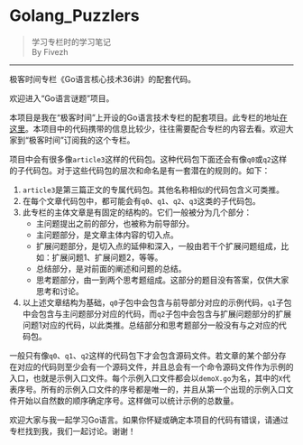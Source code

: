 # Golang_Puzzlers

> 学习专栏时的学习笔记  
> By Fivezh
---------------------------
极客时间专栏《Go语言核心技术36讲》的配套代码。

欢迎进入“Go语言谜题”项目。

本项目是我在“极客时间”上开设的Go语言技术专栏的配套项目。此专栏的地址[在这里](https://time.geekbang.org/column/intro/112?code=ti58hl0Fap2y5S-OE0G-O-2CiCtjLT94OxcNaBDzI6k%3D)。本项目中的代码携带的信息比较少，往往需要配合专栏的内容去看。欢迎大家到“极客时间”订阅我的这个专栏。

项目中会有很多像`article3`这样的代码包。这种代码包下面还会有像`q0`或`q2`这样的子代码包。对于这些代码包的层次和命名是有一套潜在的规则的。如下：

1. `article3`是第三篇正文的专属代码包。其他名称相似的代码包含义可类推。
2. 在每个文章代码包中，都可能会有`q0`、`q1`、`q2`、`q3`这类的子代码包。
3. 此专栏的主体文章是有固定的结构的。它们一般被分为几个部分：
	- 主问题提出之前的部分，也被称为前导部分。
	- 主问题部分，是文章主体内容的切入点。
	- 扩展问题部分，是切入点的延伸和深入，一般由若干个扩展问题组成，比如：扩展问题1、扩展问题2，等等。
	- 总结部分，是对前面的阐述和问题的总结。
	- 思考题部分，由一到两个思考题组成。这部分的题目没有答案，仅供大家思考和讨论。
4. 以上述文章结构为基础，`q0`子包中会包含与前导部分对应的示例代码，`q1`子包中会包含与主问题部分对应的代码，而`q2`子包中会包含与扩展问题部分的扩展问题1对应的代码，以此类推。总结部分和思考题部分一般没有与之对应的代码包。

一般只有像`q0`、`q1`、`q2`这样的代码包下才会包含源码文件。若文章的某个部分存在对应的代码则至少会有一个源码文件，并且总会有一个命令源码文件作为示例的入口，也就是示例入口文件。每个示例入口文件都会以`demoX.go`为名，其中的`X`代表序号。所有的示例入口文件的序号都是唯一的，并且从第一个出现的示例入口文件开始以自然数的顺序确定序号。这样做可以统计示例的总数量。

欢迎大家与我一起学习Go语言。如果你怀疑或确定本项目的代码有错误，请通过专栏找到我，我们一起讨论。谢谢！
